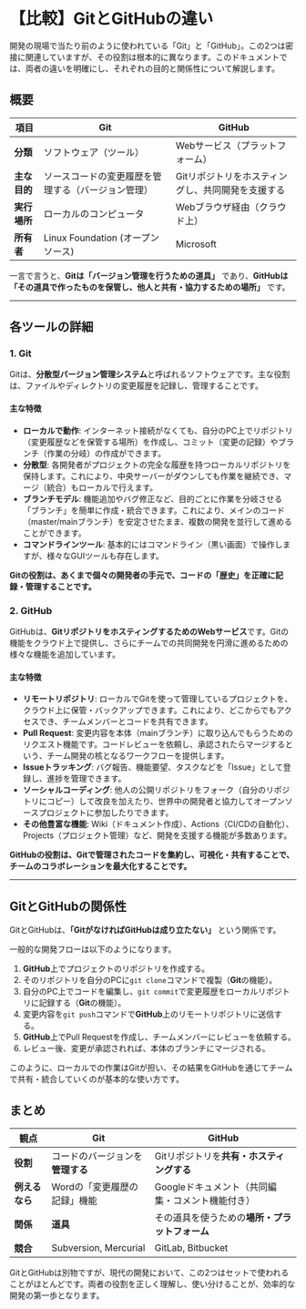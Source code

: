 # 【比較】GitとGitHubの違い

開発の現場で当たり前のように使われている「Git」と「GitHub」。この2つは密接に関連していますが、その役割は根本的に異なります。このドキュメントでは、両者の違いを明確にし、それぞれの目的と関係性について解説します。

## 概要

| 項目 | Git | GitHub |
| --- | --- | --- |
| **分類** | ソフトウェア（ツール） | Webサービス（プラットフォーム） |
| **主な目的** | ソースコードの変更履歴を管理する（バージョン管理） | Gitリポジトリをホスティングし、共同開発を支援する |
| **実行場所** | ローカルのコンピュータ | Webブラウザ経由（クラウド上） |
| **所有者** | Linux Foundation (オープンソース) | Microsoft |

一言で言うと、**Gitは「バージョン管理を行うための道具」** であり、**GitHubは「その道具で作ったものを保管し、他人と共有・協力するための場所」** です。

---

## 各ツールの詳細

### 1. Git

Gitは、**分散型バージョン管理システム**と呼ばれるソフトウェアです。主な役割は、ファイルやディレクトリの変更履歴を記録し、管理することです。

#### 主な特徴

- **ローカルで動作**: インターネット接続がなくても、自分のPC上でリポジトリ（変更履歴などを保管する場所）を作成し、コミット（変更の記録）やブランチ（作業の分岐）の作成ができます。
- **分散型**: 各開発者がプロジェクトの完全な履歴を持つローカルリポジトリを保持します。これにより、中央サーバーがダウンしても作業を継続でき、マージ（統合）もローカルで行えます。
- **ブランチモデル**: 機能追加やバグ修正など、目的ごとに作業を分岐させる「ブランチ」を簡単に作成・統合できます。これにより、メインのコード（master/mainブランチ）を安定させたまま、複数の開発を並行して進めることができます。
- **コマンドラインツール**: 基本的にはコマンドライン（黒い画面）で操作しますが、様々なGUIツールも存在します。

**Gitの役割は、あくまで個々の開発者の手元で、コードの「歴史」を正確に記録・管理することです。**

### 2. GitHub

GitHubは、**GitリポジトリをホスティングするためのWebサービス**です。Gitの機能をクラウド上で提供し、さらにチームでの共同開発を円滑に進めるための様々な機能を追加しています。

#### 主な特徴

- **リモートリポジトリ**: ローカルでGitを使って管理しているプロジェクトを、クラウド上に保管・バックアップできます。これにより、どこからでもアクセスでき、チームメンバーとコードを共有できます。
- **Pull Request**: 変更内容を本体（mainブランチ）に取り込んでもらうためのリクエスト機能です。コードレビューを依頼し、承認されたらマージするという、チーム開発の核となるワークフローを提供します。
- **Issueトラッキング**: バグ報告、機能要望、タスクなどを「Issue」として登録し、進捗を管理できます。
- **ソーシャルコーディング**: 他人の公開リポジトリをフォーク（自分のリポジトリにコピー）して改良を加えたり、世界中の開発者と協力してオープンソースプロジェクトに参加したりできます。
- **その他豊富な機能**: Wiki（ドキュメント作成）、Actions（CI/CDの自動化）、Projects（プロジェクト管理）など、開発を支援する機能が多数あります。

**GitHubの役割は、Gitで管理されたコードを集約し、可視化・共有することで、チームのコラボレーションを最大化することです。**

---

## GitとGitHubの関係性

GitとGitHubは、**「GitがなければGitHubは成り立たない」** という関係です。

一般的な開発フローは以下のようになります。

1.  **GitHub**上でプロジェクトのリポジトリを作成する。
2.  そのリポジトリを自分のPCに`git clone`コマンドで複製（**Git**の機能）。
3.  自分のPC上でコードを編集し、`git commit`で変更履歴をローカルリポジトリに記録する（**Git**の機能）。
4.  変更内容を`git push`コマンドで**GitHub**上のリモートリポジトリに送信する。
5.  **GitHub**上でPull Requestを作成し、チームメンバーにレビューを依頼する。
6.  レビュー後、変更が承認されれば、本体のブランチにマージされる。

このように、ローカルでの作業はGitが担い、その結果をGitHubを通じてチームで共有・統合していくのが基本的な使い方です。

## まとめ

| 観点 | Git | GitHub |
| --- | --- | --- |
| **役割** | コードのバージョンを**管理する** | Gitリポジトリを**共有・ホスティングする** |
| **例えるなら** | Wordの「変更履歴の記録」機能 | Googleドキュメント（共同編集・コメント機能付き） |
| **関係** | **道具** | その道具を使うための**場所・プラットフォーム** |
| **競合** | Subversion, Mercurial | GitLab, Bitbucket |

GitとGitHubは別物ですが、現代の開発において、この2つはセットで使われることがほとんどです。両者の役割を正しく理解し、使い分けることが、効率的な開発の第一歩となります。 